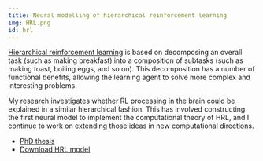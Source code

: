 ```yaml
---
title: Neural modelling of hierarchical reinforcement learning
img: HRL.png
id: hrl
---
```


[Hierarchical reinforcement learning](http://people.cs.umass.edu/~mahadeva/papers/hrl.pdf) is based on decomposing an overall task (such as making breakfast) into a composition of subtasks (such as making toast, boiling eggs, and so on).  This decomposition has a number of functional benefits, allowing the learning agent to solve more complex and interesting problems.  

My research investigates whether RL processing in the brain could be explained in a similar hierarchical fashion.  This has involved constructing the first neural model to implement the computational theory of HRL, and I continue to work on extending those ideas in new computational directions.

* [PhD thesis](https://www.uwspace.uwaterloo.ca/bitstream/handle/10012/8943/Rasmussen_Daniel.pdf)
* [Download HRL model](https://uwspace.uwaterloo.ca/bitstream/handle/10012/8943/thesis_code.zip)
